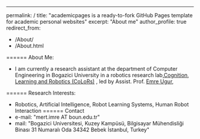 ---
permalink: /
title: "academicpages is a ready-to-fork GitHub Pages template for academic personal websites"
excerpt: "About me"
author_profile: true
redirect_from: 
  - /About/
  - /About.html

======
About Me: 

* I am currently a research assistant at the department of Computer Engineering in Bogazici University in a robotics research lab,[Cognition, Learning and Robotics (CoLoRs)](https://www.colors.boun.edu.tr) , led by Assist. Prof. [Emre Ugur](https://www.cmpe.boun.edu.tr/~emre/), 

======
Research Interests: 

* Robotics, Artificial Intelligence, Robot Learning Systems, Human Robot Interaction
======
Contact
* e-mail: "mert.imre AT boun.edu.tr"
* mail: "Bogazici Universitesi, Kuzey Kampüsü, Bilgisayar Mühendisliği Binası 31 Numaralı Oda 34342 Bebek İstanbul, Turkey" 
